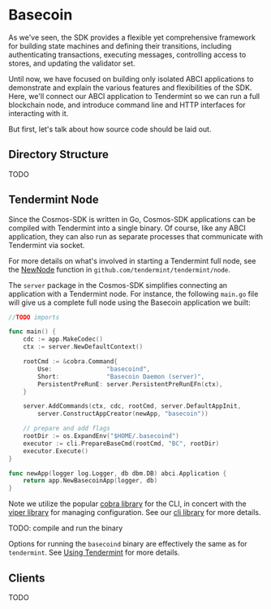 # Basecoin

As we've seen, the SDK provides a flexible yet comprehensive framework for building state
machines and defining their transitions, including authenticating transactions,
executing messages, controlling access to stores, and updating the validator set.

Until now, we have focused on building only isolated ABCI applications to
demonstrate and explain the various features and flexibilities of the SDK.
Here, we'll connect our ABCI application to Tendermint so we can run a full
blockchain node, and introduce command line and HTTP interfaces for interacting with it.

But first, let's talk about how source code should be laid out.

## Directory Structure

TODO

## Tendermint Node

Since the Cosmos-SDK is written in Go, Cosmos-SDK applications can be compiled
with Tendermint into a single binary. Of course, like any ABCI application, they
can also run as separate processes that communicate with Tendermint via socket.

For more details on what's involved in starting a Tendermint full node, see the
[NewNode](https://godoc.org/github.com/tendermint/tendermint/node#NewNode)
function in `github.com/tendermint/tendermint/node`.

The `server` package in the Cosmos-SDK simplifies
connecting an application with a Tendermint node.
For instance, the following `main.go` file will give us a complete full node
using the Basecoin application we built:

```go
//TODO imports

func main() {
	cdc := app.MakeCodec()
	ctx := server.NewDefaultContext()

	rootCmd := &cobra.Command{
		Use:               "basecoind",
		Short:             "Basecoin Daemon (server)",
		PersistentPreRunE: server.PersistentPreRunEFn(ctx),
	}

	server.AddCommands(ctx, cdc, rootCmd, server.DefaultAppInit,
		server.ConstructAppCreator(newApp, "basecoin"))

	// prepare and add flags
	rootDir := os.ExpandEnv("$HOME/.basecoind")
	executor := cli.PrepareBaseCmd(rootCmd, "BC", rootDir)
	executor.Execute()
}

func newApp(logger log.Logger, db dbm.DB) abci.Application {
	return app.NewBasecoinApp(logger, db)
}
```

Note we utilize the popular [cobra library](https://github.com/zondax/cobra)
for the CLI, in concert with the [viper library](https://github.com/spf13/library)
for managing configuration. See our [cli library](https://github.com/tendermint/blob/master/tmlibs/cli/setup.go)
for more details.

TODO: compile and run the binary

Options for running the `basecoind` binary are effectively the same as for `tendermint`.
See [Using Tendermint](TODO) for more details.

## Clients

TODO
